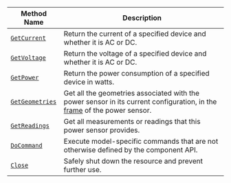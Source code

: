 <!-- prettier-ignore -->
Method Name | Description
----------- | -----------
[`GetCurrent`](/components/power-sensor/#getcurrent) | Return the current of a specified device and whether it is AC or DC.
[`GetVoltage`](/components/power-sensor/#getvoltage) | Return the voltage of a specified device and whether it is AC or DC.
[`GetPower`](/components/power-sensor/#getpower) | Return the power consumption of a specified device in watts.
[`GetGeometries`](/components/power-sensor/#getgeometries) | Get all the geometries associated with the power sensor in its current configuration, in the [frame](/mobility/frame-system/) of the power sensor.
[`GetReadings`](/components/power-sensor/#getreadings) | Get all measurements or readings that this power sensor provides.
[`DoCommand`](/components/power-sensor/#docommand) | Execute model-specific commands that are not otherwise defined by the component API.
[`Close`](/components/power-sensor/#close) | Safely shut down the resource and prevent further use.
